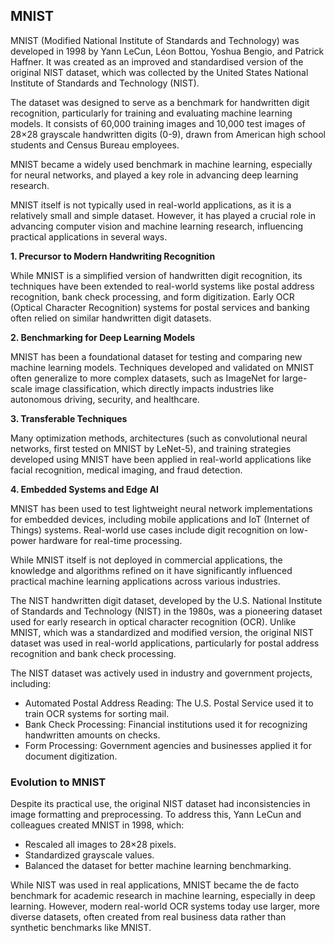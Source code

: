 
## MNIST

MNIST (Modified National Institute of Standards and Technology) was developed in 1998 by Yann LeCun,
Léon Bottou, Yoshua Bengio, and Patrick Haffner. It was created as an improved and standardised version
of the original NIST dataset, which was collected by the United States National Institute of Standards
and Technology (NIST).

The dataset was designed to serve as a benchmark for handwritten digit recognition, particularly for
training and evaluating machine learning models. It consists of 60,000 training images and 10,000 test
images of 28×28 grayscale handwritten digits (0-9), drawn from American high school students and
Census Bureau employees.

MNIST became a widely used benchmark in machine learning, especially for neural networks, and played
a key role in advancing deep learning research.

MNIST itself is not typically used in real-world applications, as it is a relatively small and simple
dataset. However, it has played a crucial role in advancing computer vision and machine learning
research, influencing practical applications in several ways.


__1. Precursor to Modern Handwriting Recognition__

While MNIST is a simplified version of handwritten digit recognition, its techniques have been extended
to real-world systems like postal address recognition, bank check processing, and form digitization.
Early OCR (Optical Character Recognition) systems for postal services and banking often relied on similar
handwritten digit datasets.


__2. Benchmarking for Deep Learning Models__

MNIST has been a foundational dataset for testing and comparing new machine learning models. Techniques
developed and validated on MNIST often generalize to more complex datasets, such as ImageNet for large-scale
image classification, which directly impacts industries like autonomous driving, security, and healthcare.


__3. Transferable Techniques__

Many optimization methods, architectures (such as convolutional neural networks, first tested on MNIST by
LeNet-5), and training strategies developed using MNIST have been applied in real-world applications like
facial recognition, medical imaging, and fraud detection.


__4. Embedded Systems and Edge AI__

MNIST has been used to test lightweight neural network implementations for embedded devices, including mobile
applications and IoT (Internet of Things) systems. Real-world use cases include digit recognition on low-power
hardware for real-time processing.

While MNIST itself is not deployed in commercial applications, the knowledge and algorithms refined on it
have significantly influenced practical machine learning applications across various industries.

The NIST handwritten digit dataset, developed by the U.S. National Institute of Standards and Technology (NIST)
in the 1980s, was a pioneering dataset used for early research in optical character recognition (OCR). Unlike
MNIST, which was a standardized and modified version, the original NIST dataset was used in real-world applications,
particularly for postal address recognition and bank check processing.

The NIST dataset was actively used in industry and government projects, including:
- Automated Postal Address Reading: The U.S. Postal Service used it to train OCR systems for sorting mail.
- Bank Check Processing: Financial institutions used it for recognizing handwritten amounts on checks.
- Form Processing: Government agencies and businesses applied it for document digitization.


### Evolution to MNIST

Despite its practical use, the original NIST dataset had inconsistencies in image formatting and preprocessing.
To address this, Yann LeCun and colleagues created MNIST in 1998, which:
- Rescaled all images to 28×28 pixels.
- Standardized grayscale values.
- Balanced the dataset for better machine learning benchmarking.

While NIST was used in real applications, MNIST became the de facto benchmark for academic research in machine
learning, especially in deep learning. However, modern real-world OCR systems today use larger, more diverse
datasets, often created from real business data rather than synthetic benchmarks like MNIST.
